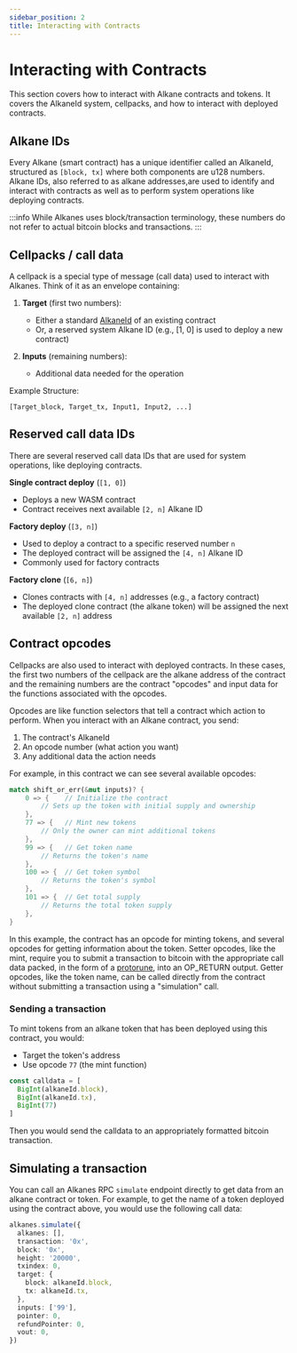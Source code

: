 ```yaml
---
sidebar_position: 2
title: Interacting with Contracts
---
```


# Interacting with Contracts

This section covers how to interact with Alkane contracts and tokens. It covers the AlkaneId system, cellpacks, and how to interact with deployed contracts.

## Alkane IDs

Every Alkane (smart contract) has a unique identifier called an AlkaneId, structured as `[block, tx]` where both components are u128 numbers. Alkane IDs, also referred to as alkane addresses,are used to identify and interact with contracts as well as to perform system operations like deploying contracts.

:::info
While Alkanes uses block/transaction terminology, these numbers do not refer to actual bitcoin blocks and transactions.
:::

## Cellpacks / call data

A cellpack is a special type of message (call data) used to interact with Alkanes. Think of it as an envelope containing:

1. **Target** (first two numbers):
    - Either a standard [AlkaneId](#alkane-ids) of an existing contract
    - Or, a reserved system Alkane ID (e.g., [1, 0] is used to deploy a new contract)

2. **Inputs** (remaining numbers):
    - Additional data needed for the operation

Example Structure:

```
[Target_block, Target_tx, Input1, Input2, ...]
```

## Reserved call data IDs

There are several reserved call data IDs that are used for system operations, like deploying contracts.

**Single contract deploy** (`[1, 0]`)
- Deploys a new WASM contract
- Contract receives next available `[2, n]` Alkane ID

**Factory deploy** (`[3, n]`)
- Used to deploy a contract to a specific reserved number `n`
- The deployed contract will be assigned the `[4, n]` Alkane ID
- Commonly used for factory contracts

**Factory clone** (`[6, n]`)
- Clones contracts with `[4, n]` addresses (e.g., a factory contract)
- The deployed clone contract (the alkane token) will be assigned the next available `[2, n]` address



## Contract opcodes

Cellpacks are also used to interact with deployed contracts. In these cases, the first two numbers of the cellpack are the alkane address of the contract and the remaining numbers are the contract "opcodes" and input data for the functions associated with the opcodes.

Opcodes are like function selectors that tell a contract which action to perform. When you interact with an Alkane contract, you send:
1. The contract's AlkaneId
2. An opcode number (what action you want)
3. Any additional data the action needs

For example, in this contract we can see several available opcodes:

```rust
match shift_or_err(&mut inputs)? {
    0 => {    // Initialize the contract
        // Sets up the token with initial supply and ownership
    },
    77 => {   // Mint new tokens
        // Only the owner can mint additional tokens
    },
    99 => {   // Get token name
        // Returns the token's name
    },
    100 => {  // Get token symbol
        // Returns the token's symbol
    },
    101 => {  // Get total supply
        // Returns the total token supply
    },
}
```

In this example, the contract has an opcode for minting tokens, and several opcodes for getting information about the token. Setter opcodes, like the mint, require you to submit a transaction to bitcoin with the appropriate call data packed, in the form of a [protorune](protorunes), into an OP_RETURN output. Getter opcodes, like the token name, can be called directly from the contract without submitting a transaction using a "simulation" call.

### Sending a transaction

To mint tokens from an alkane token that has been deployed using this contract, you would:
- Target the token's address
- Use opcode `77` (the mint function)

```Typescript
const calldata = [
  BigInt(alkaneId.block),
  BigInt(alkaneId.tx),
  BigInt(77)
]
```

Then you would send the calldata to an appropriately formatted bitcoin transaction.

## Simulating a transaction 

You can call an Alkanes RPC `simulate` endpoint directly to get data from an alkane contract or token. For example, to get the name of a token deployed using the contract above, you would use the following call data:

```Typescript
alkanes.simulate({
  alkanes: [],
  transaction: '0x',
  block: '0x',
  height: '20000',
  txindex: 0,
  target: {
    block: alkaneId.block,
    tx: alkaneId.tx,
  },
  inputs: ['99'],
  pointer: 0,
  refundPointer: 0,
  vout: 0,
})
```


